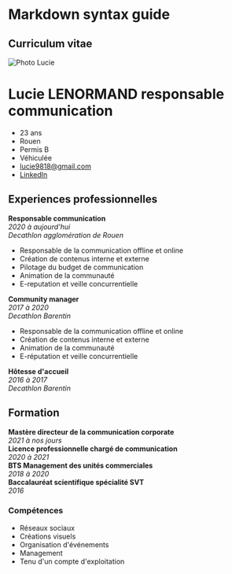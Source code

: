 # Markdown syntax guide

## Curriculum vitae

![Photo Lucie](/bureau/Lucie.PNG "Photo Lucie")

# Lucie LENORMAND responsable communication
* 23 ans
* Rouen
* Permis B
* Véhiculée
* lucie9818@gmail.com  
* [LinkedIn](https://www.linkedin.com/in/lucie-lenormand/)


## Experiences professionnelles

**Responsable communication**  
*2020 à aujourd'hui*  
_Decathlon agglomération de Rouen_
* Responsable de la communication offline et online
* Création de contenus interne et externe
* Pilotage du budget de communication
* Animation de la communauté
* E-reputation et veille concurrentielle

**Community manager**  
*2017 à 2020*  
_Decathlon Barentin_
* Responsable de la communication offline et online
* Création de contenus interne et externe
* Animation de la communauté
* E-réputation et veille concurrentielle

**Hôtesse d'accueil**  
*2016 à 2017*  
_Decathlon Barentin_


## Formation

**Mastère directeur de la communication corporate**  
*2021 à nos jours*  
**Licence professionnelle chargé de communication**  
*2020 à 2021*  
**BTS Management des unités commerciales**  
*2018 à 2020*  
**Baccalauréat scientifique spécialité SVT**  
*2016*

### Compétences
* Réseaux sociaux
* Créations visuels
* Organisation d'événements
* Management
* Tenu d'un compte d'exploitation